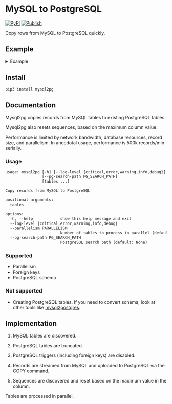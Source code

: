 # MySQL to PostgreSQL

[![PyPI](https://img.shields.io/pypi/v/mysql2pg)](https://pypi.org/project/mysql2pg/)
[![Publish](https://github.com/hello-seer/mysql2pg/actions/workflows/publish.yml/badge.svg)](https://github.com/hello-seer/mysql2pg/actions/workflows/publish.yml)

Copy rows from MySQL to PostgreSQL quickly.

## Example

<details>
<summary>Example</summary>

```sh
export PGHOST=localhost
export PGUSER=postgres
export MYSQL_DATABASE=example
export MYSQL_HOST=127.0.0.1
export MYSQL_USER=root

docker run -d -e MYSQL_ALLOW_EMPTY_PASSWORD=true -e MYSQL_DATABASE -p 3306:3306 --name mysql --rm mysql
mysql -D "$MYSQL_DATABASE" -u "$MYSQL_USER" <<EOF
CREATE TABLE example (a int, b text);
INSERT INTO example (a, b) VALUES (1, 'a'), (2, 'b'), (3, 'c');
EOF

docker run -d -e POSTGRES_HOST_AUTH_METHOD=trust -p 5432:5432 --name postgres --rm postgres
psql <<EOF
CREATE TABLE example (a int, b text);
EOF

mysql2pg

psql <<EOF
TABLE example;
EOF

docker stop mysql
docker stop postgres
```

```txt
INFO      Found 1 tables
INFO      Truncating 1 tables
INFO      Copying table example
INFO      Copied 3 rows to table example (0.00s)

 a | b
---+---
 1 | a
 2 | b
 3 | c
(3 rows)
```

</details>

## Install

```sh
pip3 install mysql2pg
```

## Documentation

Mysql2pg copies records from MySQL tables to existing PostgreSQL tables.

Mysql2pg also resets sequences, based on the maximum column value.

Performance is limited by network bandwidth, database resources, record size,
and parallelism. In anecdotal usage, performance is 500k records/min serially.

### Usage

```txt
usage: mysql2pg [-h] [--log-level {critical,error,warning,info,debug}] [--parallelism PARALLELISM]
                [--pg-search-path PG_SEARCH_PATH]
                [tables ...]

Copy records from MySQL to PostgreSQL

positional arguments:
  tables

options:
  -h, --help            show this help message and exit
  --log-level {critical,error,warning,info,debug}
  --parallelism PARALLELISM
                        Number of tables to process in parallel (default: 10)
  --pg-search-path PG_SEARCH_PATH
                        PostgreSQL search path (default: None)
```

### Supported

- Parallelism
- Foreign keys
- PostgreSQL schema

### Not supported

- Creating PostgreSQL tables. If you need to convert schema, look at other tools
  like [mysql2postgres](https://github.com/maxlapshin/mysql2postgres).

## Implementation

1. MySQL tables are discovered.

2. PostgreSQL tables are truncated.

3. PostgreSQL triggers (including foreign keys) are disabled.

4. Records are streamed from MySQL and uploaded to PostgreSQL via the COPY
   command.

5. Sequences are discovered and reset based on the maximum value in the column.

Tables are processed in parallel.
